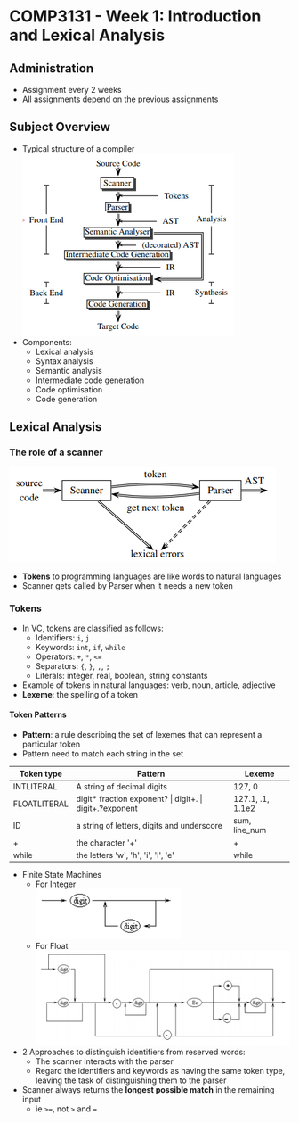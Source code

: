 # COMP3131 - Week 1: Introduction and Lexical Analysis

## Administration
- Assignment every 2 weeks
- All assignments depend on the previous assignments

## Subject Overview
- Typical structure of a compiler  
![](img/01/01.png)
- Components:
  - Lexical analysis
  - Syntax analysis
  - Semantic analysis
  - Intermediate code generation
  - Code optimisation
  - Code generation

## Lexical Analysis

### The role of a scanner
![](img/01/02.png)
- **Tokens** to programming languages are like words to natural languages
- Scanner gets called by Parser when it needs a new token

### Tokens
- In VC, tokens are classified as follows:
  - Identifiers: `i`, `j`
  - Keywords: `int`, `if`, `while`
  - Operators: `+`, `*`, `<=`
  - Separators: `{`, `}`, `,`, `;`
  - Literals: integer, real, boolean, string constants
- Example of tokens in natural languages: verb, noun, article, adjective
- **Lexeme**: the spelling of a token

#### Token Patterns
- **Pattern**: a rule describing the set of lexemes that can represent a particular token
- Pattern need to match each string in the set

Token type|Pattern|Lexeme
---|---|---
INTLITERAL|A string of decimal digits|127, 0
FLOATLITERAL|digit* fraction exponent? \| digit+. \| digit+.?exponent|127.1, .1, 1.1e2
ID|a string of letters, digits and underscore|sum, line_num
+|the character '+'|+
while|the letters 'w', 'h', 'i', 'l', 'e'| while
- Finite State Machines
  - For Integer  
  ![](img/01/03.png)
  - For Float  
  ![](img/01/04.png)
- 2 Approaches to distinguish identifiers from reserved words:
  - The scanner interacts with the parser
  - Regard the identifiers and keywords as having the same token type, leaving the task of distinguishing them to the parser
- Scanner always returns the **longest possible match** in the remaining input
  - ie `>=`, not `>` and `=`
